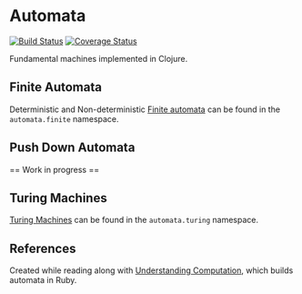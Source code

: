 # Automata

[![Build Status](https://www.travis-ci.com/mjftw/automata.svg?branch=master)](https://www.travis-ci.com/mjftw/automata)
[![Coverage Status](https://coveralls.io/repos/github/mjftw/automata/badge.svg?branch=master)](https://coveralls.io/github/mjftw/automata?branch=master)

Fundamental machines implemented in Clojure.

## Finite Automata

Deterministic and Non-deterministic [Finite automata](https://en.wikipedia.org/wiki/Finite-state_machine)
can be found in the `automata.finite` namespace.

## Push Down Automata

== Work in progress ==

## Turing Machines

[Turing Machines](https://en.wikipedia.org/wiki/Turing_machine) can be found in the
`automata.turing` namespace.

## References

Created while reading along with [Understanding Computation](https://computationbook.com/), which builds automata in Ruby.
